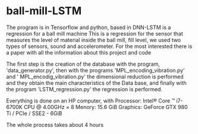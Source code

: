 # ball-mill-LSTM
The program is in Tensorflow and python, based in DNN-LSTM
is a regression for a ball mill machine 
This is a regression for the sensor that measures the level 
of material inside the ball mill, fill level, we used two types of sensors, 
sound and accelerometer.
For the most interested there is a paper with all the information about this project and code

The first step is the creation of the database with the program, 'data_generator.py', then with the programs
'MPL_encoding_vibration.py' and ' 	MPL_encodig_vibration.py' the dimensional reduction is performed and they obtain the main
characteristics of the Data base, and finally with the program 'LSTM_regression.py' the regression is performed.

Everything is done on an HP computer, with 
Processor: Intel® Core ™ i7-6700K CPU @ 4.00GHz × 8
Menory: 15.6 GiB
Graphics: GeForce GTX 980 Ti / PCIe / SSE2 - 6GiB

The whole process takes about 4 hours
